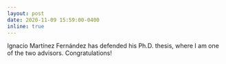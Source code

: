 ```yaml
---
layout: post
date: 2020-11-09 15:59:00-0400
inline: true
---
```


Ignacio Martínez Fernández has defended his Ph.D. thesis, where I am one of the two advisors. Congratulations!
